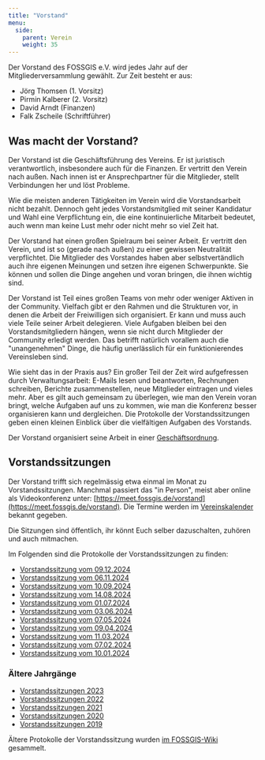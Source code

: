 ```yaml
---
title: "Vorstand"
menu:
  side:
    parent: Verein
    weight: 35
---
```


Der Vorstand des FOSSGIS e.V. wird jedes Jahr auf der Mitgliederversammlung
gewählt. Zur Zeit besteht er aus:

* Jörg Thomsen (1. Vorsitz)
* Pirmin Kalberer (2. Vorsitz)
* David Arndt (Finanzen)
* Falk Zscheile (Schriftführer)

## Was macht der Vorstand?

Der Vorstand ist die Geschäftsführung des Vereins. Er ist juristisch
verantwortlich, insbesondere auch für die Finanzen. Er vertritt den
Verein nach außen. Nach innen ist er Ansprechpartner für die Mitglieder, stellt Verbindungen her und löst Probleme.

Wie die meisten anderen Tätigkeiten im Verein wird die Vorstandsarbeit nicht
bezahlt. Dennoch geht jedes Vorstandsmitglied mit seiner Kandidatur
und Wahl eine Verpflichtung ein, die eine kontinuierliche Mitarbeit bedeutet, auch  wenn man keine Lust mehr oder nicht mehr so viel Zeit hat.

Der Vorstand hat einen großen Spielraum bei seiner Arbeit. Er vertritt den
Verein, und ist so (gerade nach außen) zu einer gewissen Neutralität
verpflichtet. Die Mitglieder des Vorstandes haben aber selbstvertändlich 
auch ihre eigenen Meinungen und setzen ihre eigenen Schwerpunkte. Sie können 
und sollen die Dinge angehen und voran bringen, die ihnen wichtig sind.

Der Vorstand ist Teil eines großen Teams von mehr oder weniger Aktiven in der
Community. Vielfach gibt er den Rahmen und die Strukturen vor, in denen die
Arbeit der Freiwilligen sich organisiert. Er kann und muss auch viele Teile
seiner Arbeit delegieren. Viele Aufgaben bleiben bei den Vorstandsmitgliedern
hängen, wenn sie nicht durch Mitglieder der Community erledigt werden.
Das betrifft natürlich vorallem auch die "unangenehmen" Dinge, die häufig 
unerlässlich für ein funktionierendes Vereinsleben sind.

Wie sieht das in der Praxis aus? Ein großer Teil der Zeit wird aufgefressen
durch Verwaltungsarbeit: E-Mails lesen und beantworten, Rechnungen
schreiben, Berichte zusammenstellen, neue Mitglieder eintragen und vieles mehr. Aber
es gilt auch gemeinsam zu überlegen, wie man den Verein voran
bringt, welche Aufgaben auf uns zu kommen, wie man die Konferenz besser
organisieren kann und dergleichen. Die Protokolle der Vorstandssitzungen
geben einen kleinen Einblick über die vielfältigen Aufgaben des Vorstands.

Der Vorstand organisiert seine Arbeit in einer
[Geschäftsordnung](geschäftsordnung-vorstand).

## Vorstandssitzungen

Der Vorstand trifft sich regelmässig etwa einmal im Monat zu
Vorstandssitzungen. Manchmal passiert das "in Person", meist aber online
als Videokonferenz unter: [https://meet.fossgis.de/vorstand](https://meet.fossgis.de/vorstand). Die Termine werden im [Vereinskalender](https://fossgis.de/aktivit%C3%A4ten/termine/) bekannt gegeben.

Die Sitzungen sind öffentlich, ihr könnt Euch selber dazuschalten, zuhören und
auch mitmachen. 

Im Folgenden sind die Protokolle der Vorstandssitzungen zu finden:

* [Vorstandssitzung vom 09.12.2024](2024-12-09-protokoll-vorstandssitzung)
* [Vorstandssitzung vom 06.11.2024](2024-11-06-protokoll-vorstandssitzung)
* [Vorstandssitzung vom 10.09.2024](2024-09-10-protokoll-vorstandssitzung)
* [Vorstandssitzung vom 14.08.2024](2024-08-14-protokoll-vorstandssitzung)
* [Vorstandssitzung vom 01.07.2024](2024-07-01-protokoll-vorstandssitzung)
* [Vorstandssitzung vom 03.06.2024](2024-06-03-protokoll-vorstandssitzung)
* [Vorstandssitzung vom 07.05.2024](2024-05-07-protokoll-vorstandssitzung)
* [Vorstandssitzung vom 09.04.2024](2024-04-09-protokoll-vorstandssitzung)
* [Vorstandssitzung vom 11.03.2024](2024-03-11-protokoll-vorstandssitzung)
* [Vorstandssitzung vom 07.02.2024](2024-02-07-protokoll-vorstandssitzung)
* [Vorstandssitzung vom 10.01.2024](2024-01-10-protokoll-vorstandssitzung)



### Ältere Jahrgänge

* [Vorstandssitzungen 2023](archiv/2023)
* [Vorstandssitzungen 2022](archiv/2022)
* [Vorstandssitzungen 2021](archiv/2021)
* [Vorstandssitzungen 2020](archiv/2020)
* [Vorstandssitzungen 2019](archiv/2019)

Ältere Protokolle der Vorstandssitzung wurden [im
FOSSGIS-Wiki](https://www.fossgis.de/wiki/Kategorie:Vorstandsprotokolle)
gesammelt.

